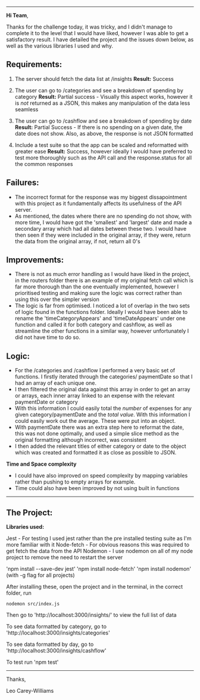------------------------

**Hi Team**,

Thanks for the challenge today, it was tricky, and I didn't manage to complete it to the level
that I would have liked, however I was able to get a satisfactory result. I have detailed the project
and the issues down below, as well as the various libraries I used and why.


## Requirements:
1. The server should fetch the data list at /insights
**Result:** Success

2. The user can go to /categories and see a breakdown of spending by category
**Result:** Partial success - Visually this aspect works, however it is *not* returned
as a JSON, this makes any manipulation of the data less seamless

3. The user can go to /cashflow and see a breakdown of spending by date
**Result:** Partial Success - If there is no spending on a given date, the date does not show.
Also, as above, the response is not JSON formatted

4. Include a test suite so that the app can be scaled and reformatted with greater ease
**Result:** Success, however ideally I would have preferred to test more thoroughly such as
the API call and the response.status for all the common responses

## Failures:

- The incorrect format for the response was my biggest dissapointment with this project as it
fundamentally affects its usefulness of the API server.
- As mentioned, the dates where there are no spending do not show, with more time, I would have
got the 'smallest' and 'largest' date and made a secondary array which had all dates between
these two. I would have then seen if they were included in the original array, if they were, return the data
from the original array, if not, return all 0's

## Improvements:

- There is not as much error handling as I would have liked in the project, in the routers folder
there is an example of my original fetch call which is far more thorough than the one eventually
implemented, however I prioritised testing and making sure the logic was correct rather than
using this over the simpler version
- The logic is far from optimised. I noticed a lot of overlap in the two sets of logic found in the
functions folder. Ideally I would have been able to rename the 'timeCategoryAppears' and 'timeDateAppears'
under one function and called it for both category and cashflow, as well as streamline the other functions
in a similar way, however unfortunately I did not have time to do so.


## Logic:

- For the /categories and /cashflow I performed a very basic set of functions. I firstly iterated through the
categories/ paymentDate so that I had an array of each unique one.
- I then filtered the original data against this array in order to get an array or arrays, each inner array
linked to an expense with the relevant paymentDate or category
- With this information I could easily total the *number* of expenses for any given category/paymentDate and the *total
value*. With this information I could easily work out the average. These were put into an object.
- With paymentDate there was an extra step here to reformat the date, this was not done optimally, and used a simple slice
method as the original formatting although incorrect, was consistent
- I then added the relevant titles of either category or date to the object which was created and formatted it as close as
possible to JSON.

**Time and Space complexity**
- I could have also improved on speed complexity by mapping variables rather than pushing to empty arrays for example.
- Time could also have been improved by not using built in functions

------------------------

## The Project:

**Libraries used:**

Jest - For testing I used jest rather than the pre installed testing suite as I'm more familiar with it
Node-fetch - For obvious reasons this was required to get fetch the data from the API
Nodemon - I use nodemon on all of my node project to remove the need to restart the server

'npm install --save-dev jest'
'npm install node-fetch'
'npm install nodemon' (with -g flag for all projects)

After installing these, open the project and in the terminal, in the correct folder, run

`nodemon src/index.js`

Then go to 'http://localhost:3000/insights/' to view the full list of data

To see data formatted by category, go to 'http://localhost:3000/insights/categories'

To see data formatted by day, go to 'http://localhost:3000/insights/cashflow'

To test run 'npm test'

------------------------

Thanks,

Leo Carey-Williams
